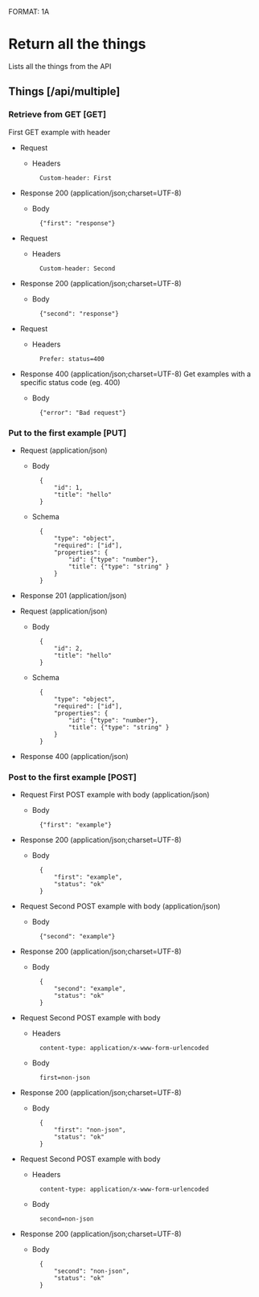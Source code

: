 FORMAT: 1A

# Return all the things
Lists all the things from the API

## Things [/api/multiple]

### Retrieve from GET [GET]
First GET example with header

+ Request

    + Headers

            Custom-header: First


+ Response 200 (application/json;charset=UTF-8)

    + Body

            {"first": "response"}

+ Request

    + Headers

            Custom-header: Second


+ Response 200 (application/json;charset=UTF-8)

    + Body

            {"second": "response"}

+ Request

    + Headers

            Prefer: status=400

+ Response 400 (application/json;charset=UTF-8)
Get examples with a specific status code (eg. 400)

    + Body

            {"error": "Bad request"}

### Put to the first example [PUT]

+ Request (application/json)

    + Body

            {
                "id": 1,
                "title": "hello"
            }

    + Schema

            {
                "type": "object",
                "required": ["id"],
                "properties": {
                    "id": {"type": "number"},
                    "title": {"type": "string" }
                }
            }

+ Response 201 (application/json)

+ Request (application/json)

    + Body

            {
                "id": 2,
                "title": "hello"
            }

    + Schema

            {
                "type": "object",
                "required": ["id"],
                "properties": {
                    "id": {"type": "number"},
                    "title": {"type": "string" }
                }
            }

+ Response 400 (application/json)

### Post to the first example [POST]

+ Request First POST example with body (application/json)

    + Body

            {"first": "example"}

+ Response 200 (application/json;charset=UTF-8)

    + Body

            {
                "first": "example",
                "status": "ok"
            }

+ Request Second POST example with body (application/json)

    + Body

            {"second": "example"}

+ Response 200 (application/json;charset=UTF-8)

    + Body

            {
                "second": "example",
                "status": "ok"
            }

+ Request Second POST example with body

    + Headers

            content-type: application/x-www-form-urlencoded

    + Body

            first=non-json

+ Response 200 (application/json;charset=UTF-8)

    + Body

            {
                "first": "non-json",
                "status": "ok"
            }

+ Request Second POST example with body

    + Headers

            content-type: application/x-www-form-urlencoded

    + Body

            second=non-json

+ Response 200 (application/json;charset=UTF-8)

    + Body

            {
                "second": "non-json",
                "status": "ok"
            }
